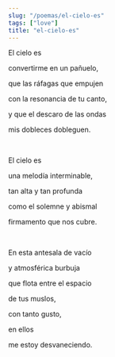 ```yaml
---
slug: "/poemas/el-cielo-es"
tags: ["love"]
title: "el-cielo-es"
---
```

El cielo es

convertirme en un pañuelo,

que las ráfagas que empujen

con la resonancia de tu canto,

y que el descaro de las ondas

mis dobleces dobleguen.

&nbsp;

El cielo es

una melodía interminable,

tan alta y tan profunda

como el solemne y abismal

firmamento que nos cubre.

&nbsp;

En esta antesala de vacío

y atmosférica burbuja

que flota entre el espacio

de tus muslos,

con tanto gusto,

en ellos

me estoy desvaneciendo.